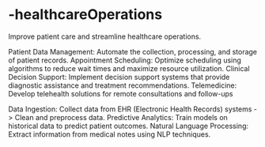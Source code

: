 # -healthcareOperations
 Improve patient care and streamline healthcare operations.
 
Patient Data Management: Automate the collection, processing, and storage of patient records.
Appointment Scheduling: Optimize scheduling using algorithms to reduce wait times and maximize resource utilization.
Clinical Decision Support: Implement decision support systems that provide diagnostic assistance and treatment recommendations.
Telemedicine: Develop telehealth solutions for remote consultations and follow-ups

Data Ingestion: Collect data from EHR (Electronic Health Records) systems -> Clean and preprocess data.
Predictive Analytics: Train models on historical data to predict patient outcomes.
Natural Language Processing: Extract information from medical notes using NLP techniques.
